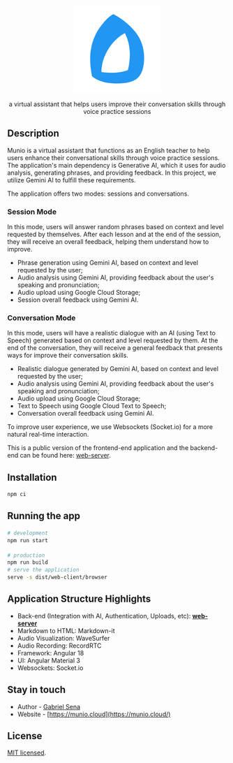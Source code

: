 <p align="center">
  <a href="http://munio.cloud/" target="blank"><img src="docs/munio-logo.svg" width="200" alt="Munio Logo" /></a>
</p>

<p align="center">a virtual assistant that helps users improve their conversation skills through voice practice sessions</p>

## Description

Munio is a virtual assistant that functions as an English teacher to help users enhance their conversational skills through voice practice sessions. The application's main dependency is Generative AI, which it uses for audio analysis, generating phrases, and providing feedback. In this project, we utilize Gemini AI to fulfill these requirements.

The application offers two modes: sessions and conversations.

### Session Mode

In this mode, users will answer random phrases based on context and level requested by themselves. After each lesson and at the end of the session, they will receive an overall feedback, helping them understand how to improve.

- Phrase generation using Gemini AI, based on context and level requested by the user;
- Audio analysis using Gemini AI, providing feedback about the user's speaking and pronunciation;
- Audio upload using Google Cloud Storage;
- Session overall feedback using Gemini AI.

### Conversation Mode

In this mode, users will have a realistic dialogue with an AI (using Text to Speech) generated based on context and level requested by them. At the end of the conversation, they will receive a general feedback that presents ways for improve their conversation skills.

- Realistic dialogue generated by Gemini AI, based on context and level requested by the user;
- Audio analysis using Gemini AI, providing feedback about the user's speaking and pronunciation;
- Audio upload using Google Cloud Storage;
- Text to Speech using Google Cloud Text to Speech;
- Conversation overall feedback using Gemini AI.

To improve user experience, we use Websockets (Socket.io) for a more natural real-time interaction.

This is a public version of the frontend-end application and the backend-end can be found here: [web-server](https://github.com/muniocloud/web-server).

## Installation

```bash
npm ci
```

## Running the app

```bash
# development
npm run start

# production
npm run build
# serve the application
serve -s dist/web-client/browser

```

## Application Structure Highlights

- Back-end (Integration with AI, Authentication, Uploads, etc): **[web-server](https://github.com/muniocloud/web-server)**
- Markdown to HTML: Markdown-it
- Audio Visualization: WaveSurfer
- Audio Recording: RecordRTC
- Framework: Angular 18
- UI: Angular Material 3
- Websockets: Socket.io

## Stay in touch

- Author - [Gabriel Sena](https://gabrielsena.dev)
- Website - [https://munio.cloud](https://munio.cloud/)

## License

[MIT licensed](LICENSE).
